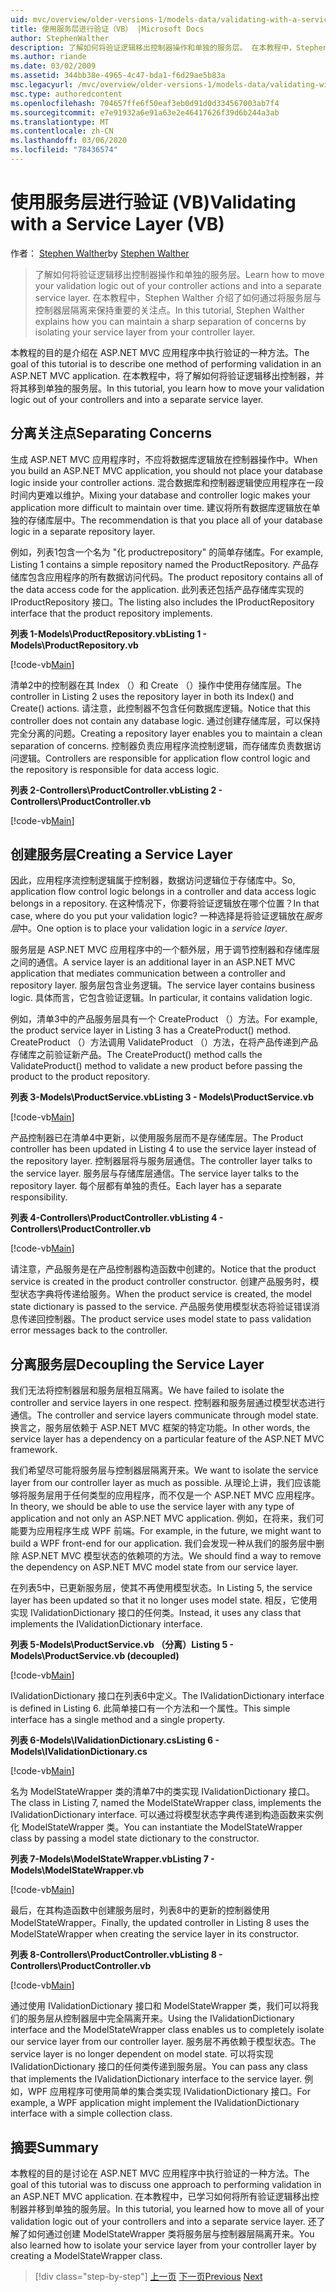 ```yaml
---
uid: mvc/overview/older-versions-1/models-data/validating-with-a-service-layer-vb
title: 使用服务层进行验证（VB） |Microsoft Docs
author: StephenWalther
description: 了解如何将验证逻辑移出控制器操作和单独的服务层。 在本教程中，Stephen Walther 介绍了如何 。
ms.author: riande
ms.date: 03/02/2009
ms.assetid: 344bb38e-4965-4c47-bda1-f6d29ae5b83a
msc.legacyurl: /mvc/overview/older-versions-1/models-data/validating-with-a-service-layer-vb
msc.type: authoredcontent
ms.openlocfilehash: 704657ffe6f50eaf3eb0d91d0d334567003ab7f4
ms.sourcegitcommit: e7e91932a6e91a63e2e46417626f39d6b244a3ab
ms.translationtype: MT
ms.contentlocale: zh-CN
ms.lasthandoff: 03/06/2020
ms.locfileid: "78436574"
---
```

# <a name="validating-with-a-service-layer-vb"></a><span data-ttu-id="f6427-104">使用服务层进行验证 (VB)</span><span class="sxs-lookup"><span data-stu-id="f6427-104">Validating with a Service Layer (VB)</span></span>

<span data-ttu-id="f6427-105">作者： [Stephen Walther](https://github.com/StephenWalther)</span><span class="sxs-lookup"><span data-stu-id="f6427-105">by [Stephen Walther](https://github.com/StephenWalther)</span></span>

> <span data-ttu-id="f6427-106">了解如何将验证逻辑移出控制器操作和单独的服务层。</span><span class="sxs-lookup"><span data-stu-id="f6427-106">Learn how to move your validation logic out of your controller actions and into a separate service layer.</span></span> <span data-ttu-id="f6427-107">在本教程中，Stephen Walther 介绍了如何通过将服务层与控制器层隔离来保持重要的关注点。</span><span class="sxs-lookup"><span data-stu-id="f6427-107">In this tutorial, Stephen Walther explains how you can maintain a sharp separation of concerns by isolating your service layer from your controller layer.</span></span>

<span data-ttu-id="f6427-108">本教程的目的是介绍在 ASP.NET MVC 应用程序中执行验证的一种方法。</span><span class="sxs-lookup"><span data-stu-id="f6427-108">The goal of this tutorial is to describe one method of performing validation in an ASP.NET MVC application.</span></span> <span data-ttu-id="f6427-109">在本教程中，将了解如何将验证逻辑移出控制器，并将其移到单独的服务层。</span><span class="sxs-lookup"><span data-stu-id="f6427-109">In this tutorial, you learn how to move your validation logic out of your controllers and into a separate service layer.</span></span>

## <a name="separating-concerns"></a><span data-ttu-id="f6427-110">分离关注点</span><span class="sxs-lookup"><span data-stu-id="f6427-110">Separating Concerns</span></span>

<span data-ttu-id="f6427-111">生成 ASP.NET MVC 应用程序时，不应将数据库逻辑放在控制器操作中。</span><span class="sxs-lookup"><span data-stu-id="f6427-111">When you build an ASP.NET MVC application, you should not place your database logic inside your controller actions.</span></span> <span data-ttu-id="f6427-112">混合数据库和控制器逻辑使应用程序在一段时间内更难以维护。</span><span class="sxs-lookup"><span data-stu-id="f6427-112">Mixing your database and controller logic makes your application more difficult to maintain over time.</span></span> <span data-ttu-id="f6427-113">建议将所有数据库逻辑放在单独的存储库层中。</span><span class="sxs-lookup"><span data-stu-id="f6427-113">The recommendation is that you place all of your database logic in a separate repository layer.</span></span>

<span data-ttu-id="f6427-114">例如，列表1包含一个名为 "化 productrepository" 的简单存储库。</span><span class="sxs-lookup"><span data-stu-id="f6427-114">For example, Listing 1 contains a simple repository named the ProductRepository.</span></span> <span data-ttu-id="f6427-115">产品存储库包含应用程序的所有数据访问代码。</span><span class="sxs-lookup"><span data-stu-id="f6427-115">The product repository contains all of the data access code for the application.</span></span> <span data-ttu-id="f6427-116">此列表还包括产品存储库实现的 IProductRepository 接口。</span><span class="sxs-lookup"><span data-stu-id="f6427-116">The listing also includes the IProductRepository interface that the product repository implements.</span></span>

<span data-ttu-id="f6427-117">**列表 1-Models\ProductRepository.vb**</span><span class="sxs-lookup"><span data-stu-id="f6427-117">**Listing 1 - Models\ProductRepository.vb**</span></span>

[!code-vb[Main](validating-with-a-service-layer-vb/samples/sample1.vb)]

<span data-ttu-id="f6427-118">清单2中的控制器在其 Index （）和 Create （）操作中使用存储库层。</span><span class="sxs-lookup"><span data-stu-id="f6427-118">The controller in Listing 2 uses the repository layer in both its Index() and Create() actions.</span></span> <span data-ttu-id="f6427-119">请注意，此控制器不包含任何数据库逻辑。</span><span class="sxs-lookup"><span data-stu-id="f6427-119">Notice that this controller does not contain any database logic.</span></span> <span data-ttu-id="f6427-120">通过创建存储库层，可以保持完全分离的问题。</span><span class="sxs-lookup"><span data-stu-id="f6427-120">Creating a repository layer enables you to maintain a clean separation of concerns.</span></span> <span data-ttu-id="f6427-121">控制器负责应用程序流控制逻辑，而存储库负责数据访问逻辑。</span><span class="sxs-lookup"><span data-stu-id="f6427-121">Controllers are responsible for application flow control logic and the repository is responsible for data access logic.</span></span>

<span data-ttu-id="f6427-122">**列表 2-Controllers\ProductController.vb**</span><span class="sxs-lookup"><span data-stu-id="f6427-122">**Listing 2 - Controllers\ProductController.vb**</span></span>

[!code-vb[Main](validating-with-a-service-layer-vb/samples/sample2.vb)]

## <a name="creating-a-service-layer"></a><span data-ttu-id="f6427-123">创建服务层</span><span class="sxs-lookup"><span data-stu-id="f6427-123">Creating a Service Layer</span></span>

<span data-ttu-id="f6427-124">因此，应用程序流控制逻辑属于控制器，数据访问逻辑位于存储库中。</span><span class="sxs-lookup"><span data-stu-id="f6427-124">So, application flow control logic belongs in a controller and data access logic belongs in a repository.</span></span> <span data-ttu-id="f6427-125">在这种情况下，你要将验证逻辑放在哪个位置？</span><span class="sxs-lookup"><span data-stu-id="f6427-125">In that case, where do you put your validation logic?</span></span> <span data-ttu-id="f6427-126">一种选择是将验证逻辑放在*服务层*中。</span><span class="sxs-lookup"><span data-stu-id="f6427-126">One option is to place your validation logic in a *service layer*.</span></span>

<span data-ttu-id="f6427-127">服务层是 ASP.NET MVC 应用程序中的一个额外层，用于调节控制器和存储库层之间的通信。</span><span class="sxs-lookup"><span data-stu-id="f6427-127">A service layer is an additional layer in an ASP.NET MVC application that mediates communication between a controller and repository layer.</span></span> <span data-ttu-id="f6427-128">服务层包含业务逻辑。</span><span class="sxs-lookup"><span data-stu-id="f6427-128">The service layer contains business logic.</span></span> <span data-ttu-id="f6427-129">具体而言，它包含验证逻辑。</span><span class="sxs-lookup"><span data-stu-id="f6427-129">In particular, it contains validation logic.</span></span>

<span data-ttu-id="f6427-130">例如，清单3中的产品服务层具有一个 CreateProduct （）方法。</span><span class="sxs-lookup"><span data-stu-id="f6427-130">For example, the product service layer in Listing 3 has a CreateProduct() method.</span></span> <span data-ttu-id="f6427-131">CreateProduct （）方法调用 ValidateProduct （）方法，在将产品传递到产品存储库之前验证新产品。</span><span class="sxs-lookup"><span data-stu-id="f6427-131">The CreateProduct() method calls the ValidateProduct() method to validate a new product before passing the product to the product repository.</span></span>

<span data-ttu-id="f6427-132">**列表 3-Models\ProductService.vb**</span><span class="sxs-lookup"><span data-stu-id="f6427-132">**Listing 3 - Models\ProductService.vb**</span></span>

[!code-vb[Main](validating-with-a-service-layer-vb/samples/sample3.vb)]

<span data-ttu-id="f6427-133">产品控制器已在清单4中更新，以使用服务层而不是存储库层。</span><span class="sxs-lookup"><span data-stu-id="f6427-133">The Product controller has been updated in Listing 4 to use the service layer instead of the repository layer.</span></span> <span data-ttu-id="f6427-134">控制器层将与服务层通信。</span><span class="sxs-lookup"><span data-stu-id="f6427-134">The controller layer talks to the service layer.</span></span> <span data-ttu-id="f6427-135">服务层与存储库层通信。</span><span class="sxs-lookup"><span data-stu-id="f6427-135">The service layer talks to the repository layer.</span></span> <span data-ttu-id="f6427-136">每个层都有单独的责任。</span><span class="sxs-lookup"><span data-stu-id="f6427-136">Each layer has a separate responsibility.</span></span>

<span data-ttu-id="f6427-137">**列表 4-Controllers\ProductController.vb**</span><span class="sxs-lookup"><span data-stu-id="f6427-137">**Listing 4 - Controllers\ProductController.vb**</span></span>

[!code-vb[Main](validating-with-a-service-layer-vb/samples/sample4.vb)]

<span data-ttu-id="f6427-138">请注意，产品服务是在产品控制器构造函数中创建的。</span><span class="sxs-lookup"><span data-stu-id="f6427-138">Notice that the product service is created in the product controller constructor.</span></span> <span data-ttu-id="f6427-139">创建产品服务时，模型状态字典将传递给服务。</span><span class="sxs-lookup"><span data-stu-id="f6427-139">When the product service is created, the model state dictionary is passed to the service.</span></span> <span data-ttu-id="f6427-140">产品服务使用模型状态将验证错误消息传递回控制器。</span><span class="sxs-lookup"><span data-stu-id="f6427-140">The product service uses model state to pass validation error messages back to the controller.</span></span>

## <a name="decoupling-the-service-layer"></a><span data-ttu-id="f6427-141">分离服务层</span><span class="sxs-lookup"><span data-stu-id="f6427-141">Decoupling the Service Layer</span></span>

<span data-ttu-id="f6427-142">我们无法将控制器层和服务层相互隔离。</span><span class="sxs-lookup"><span data-stu-id="f6427-142">We have failed to isolate the controller and service layers in one respect.</span></span> <span data-ttu-id="f6427-143">控制器和服务层通过模型状态进行通信。</span><span class="sxs-lookup"><span data-stu-id="f6427-143">The controller and service layers communicate through model state.</span></span> <span data-ttu-id="f6427-144">换言之，服务层依赖于 ASP.NET MVC 框架的特定功能。</span><span class="sxs-lookup"><span data-stu-id="f6427-144">In other words, the service layer has a dependency on a particular feature of the ASP.NET MVC framework.</span></span>

<span data-ttu-id="f6427-145">我们希望尽可能将服务层与控制器层隔离开来。</span><span class="sxs-lookup"><span data-stu-id="f6427-145">We want to isolate the service layer from our controller layer as much as possible.</span></span> <span data-ttu-id="f6427-146">从理论上讲，我们应该能够将服务层用于任何类型的应用程序，而不仅是一个 ASP.NET MVC 应用程序。</span><span class="sxs-lookup"><span data-stu-id="f6427-146">In theory, we should be able to use the service layer with any type of application and not only an ASP.NET MVC application.</span></span> <span data-ttu-id="f6427-147">例如，在将来，我们可能要为应用程序生成 WPF 前端。</span><span class="sxs-lookup"><span data-stu-id="f6427-147">For example, in the future, we might want to build a WPF front-end for our application.</span></span> <span data-ttu-id="f6427-148">我们会发现一种从我们的服务层中删除 ASP.NET MVC 模型状态的依赖项的方法。</span><span class="sxs-lookup"><span data-stu-id="f6427-148">We should find a way to remove the dependency on ASP.NET MVC model state from our service layer.</span></span>

<span data-ttu-id="f6427-149">在列表5中，已更新服务层，使其不再使用模型状态。</span><span class="sxs-lookup"><span data-stu-id="f6427-149">In Listing 5, the service layer has been updated so that it no longer uses model state.</span></span> <span data-ttu-id="f6427-150">相反，它使用实现 IValidationDictionary 接口的任何类。</span><span class="sxs-lookup"><span data-stu-id="f6427-150">Instead, it uses any class that implements the IValidationDictionary interface.</span></span>

<span data-ttu-id="f6427-151">**列表 5-Models\ProductService.vb （分离）**</span><span class="sxs-lookup"><span data-stu-id="f6427-151">**Listing 5 - Models\ProductService.vb (decoupled)**</span></span>

[!code-vb[Main](validating-with-a-service-layer-vb/samples/sample5.vb)]

<span data-ttu-id="f6427-152">IValidationDictionary 接口在列表6中定义。</span><span class="sxs-lookup"><span data-stu-id="f6427-152">The IValidationDictionary interface is defined in Listing 6.</span></span> <span data-ttu-id="f6427-153">此简单接口有一个方法和一个属性。</span><span class="sxs-lookup"><span data-stu-id="f6427-153">This simple interface has a single method and a single property.</span></span>

<span data-ttu-id="f6427-154">**列表 6-Models\IValidationDictionary.cs**</span><span class="sxs-lookup"><span data-stu-id="f6427-154">**Listing 6 - Models\IValidationDictionary.cs**</span></span>

[!code-vb[Main](validating-with-a-service-layer-vb/samples/sample6.vb)]

<span data-ttu-id="f6427-155">名为 ModelStateWrapper 类的清单7中的类实现 IValidationDictionary 接口。</span><span class="sxs-lookup"><span data-stu-id="f6427-155">The class in Listing 7, named the ModelStateWrapper class, implements the IValidationDictionary interface.</span></span> <span data-ttu-id="f6427-156">可以通过将模型状态字典传递到构造函数来实例化 ModelStateWrapper 类。</span><span class="sxs-lookup"><span data-stu-id="f6427-156">You can instantiate the ModelStateWrapper class by passing a model state dictionary to the constructor.</span></span>

<span data-ttu-id="f6427-157">**列表 7-Models\ModelStateWrapper.vb**</span><span class="sxs-lookup"><span data-stu-id="f6427-157">**Listing 7 - Models\ModelStateWrapper.vb**</span></span>

[!code-vb[Main](validating-with-a-service-layer-vb/samples/sample7.vb)]

<span data-ttu-id="f6427-158">最后，在其构造函数中创建服务层时，列表8中的更新的控制器使用 ModelStateWrapper。</span><span class="sxs-lookup"><span data-stu-id="f6427-158">Finally, the updated controller in Listing 8 uses the ModelStateWrapper when creating the service layer in its constructor.</span></span>

<span data-ttu-id="f6427-159">**列表 8-Controllers\ProductController.vb**</span><span class="sxs-lookup"><span data-stu-id="f6427-159">**Listing 8 - Controllers\ProductController.vb**</span></span>

[!code-vb[Main](validating-with-a-service-layer-vb/samples/sample8.vb)]

<span data-ttu-id="f6427-160">通过使用 IValidationDictionary 接口和 ModelStateWrapper 类，我们可以将我们的服务层从控制器层中完全隔离开来。</span><span class="sxs-lookup"><span data-stu-id="f6427-160">Using the IValidationDictionary interface and the ModelStateWrapper class enables us to completely isolate our service layer from our controller layer.</span></span> <span data-ttu-id="f6427-161">服务层不再依赖于模型状态。</span><span class="sxs-lookup"><span data-stu-id="f6427-161">The service layer is no longer dependent on model state.</span></span> <span data-ttu-id="f6427-162">可以将实现 IValidationDictionary 接口的任何类传递到服务层。</span><span class="sxs-lookup"><span data-stu-id="f6427-162">You can pass any class that implements the IValidationDictionary interface to the service layer.</span></span> <span data-ttu-id="f6427-163">例如，WPF 应用程序可使用简单的集合类实现 IValidationDictionary 接口。</span><span class="sxs-lookup"><span data-stu-id="f6427-163">For example, a WPF application might implement the IValidationDictionary interface with a simple collection class.</span></span>

## <a name="summary"></a><span data-ttu-id="f6427-164">摘要</span><span class="sxs-lookup"><span data-stu-id="f6427-164">Summary</span></span>

<span data-ttu-id="f6427-165">本教程的目的是讨论在 ASP.NET MVC 应用程序中执行验证的一种方法。</span><span class="sxs-lookup"><span data-stu-id="f6427-165">The goal of this tutorial was to discuss one approach to performing validation in an ASP.NET MVC application.</span></span> <span data-ttu-id="f6427-166">在本教程中，已学习如何将所有验证逻辑移出控制器并移到单独的服务层。</span><span class="sxs-lookup"><span data-stu-id="f6427-166">In this tutorial, you learned how to move all of your validation logic out of your controllers and into a separate service layer.</span></span> <span data-ttu-id="f6427-167">还了解了如何通过创建 ModelStateWrapper 类将服务层与控制器层隔离开来。</span><span class="sxs-lookup"><span data-stu-id="f6427-167">You also learned how to isolate your service layer from your controller layer by creating a ModelStateWrapper class.</span></span>

> [!div class="step-by-step"]
> <span data-ttu-id="f6427-168">[上一页](validating-with-the-idataerrorinfo-interface-vb.md)
> [下一页](validation-with-the-data-annotation-validators-vb.md)</span><span class="sxs-lookup"><span data-stu-id="f6427-168">[Previous](validating-with-the-idataerrorinfo-interface-vb.md)
[Next](validation-with-the-data-annotation-validators-vb.md)</span></span>
